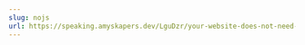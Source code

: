 ```yaml
---
slug: nojs
url: https://speaking.amyskapers.dev/LguDzr/your-website-does-not-need-javascript
---
```


